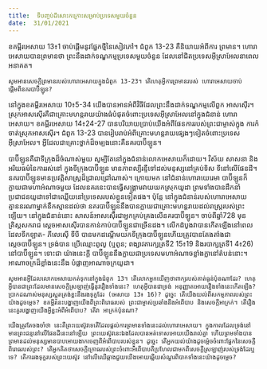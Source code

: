 ```yaml
---
title:  ទីបញ្ចប់ដ៏សោះកក្រោះសម្រាប់ប្រទេសមួយចំនួន
date:  31/01/2021
---
```


ខគម្ពីរអេសាយ 13៖1 ចាប់ផ្តើមនូវផ្នែកថ្មីនៃសៀវភៅ។ ជំពូក 13-23 គឺនិយាយអំពីការ ព្រមាន។ ហោរាអេសាយបានព្រមានថា ព្រះនឹងដាក់ទណ្ឌកម្មប្រទេសមួយចំនួន ដែលនៅជិតប្រទេសអ៊ីស្រាអែលនាពេលអនាគត។

`សូមអានសេចក្តីព្រមានរបស់ហោរាអេសាយក្នុងជំពូក 13-23។ តើហេតុអ្វីការព្រមានរបស់ ហោរាអេសាយចាប់ផ្ដើមពីនគរបាប៊ីឡូន?`

នៅក្នុងខគម្ពីរអេសាយ 10៖5-34 យើងបានអានអំពីវិធីដែលព្រះនឹងដាក់ទណ្ឌកម្មលើពួក អាសស៊ើរ។ ស្រុកអាសស៊ើរគឺជាគ្រោះមហន្តរាយយ៉ាងធំបំផុតចំពោះប្រទេសអ៊ីស្រាអែលនៅក្នុងជំនាន់ ហោរាអេសាយ។ ខគម្ពីរអេសាយ 14៖24-27 បានបរិយាយប្រាប់យើងអំពីផែនការរបស់ព្រះជាម្ចាស់ក្នុង ការកំចាត់ស្រុកអាសស៊ើរ។ ជំពូក 13-23 បានរៀបរាប់អំពីគ្រោះមហន្តរាយផ្សេងៗទៀតចំពោះប្រទេស អ៊ីស្រាអែល។ អ្វីដែលជាគ្រោះថ្នាក់ដ៏ចម្បងនោះគឺនគរបាប៊ីឡូន។

បាប៊ីឡូនគឺជាទីក្រុងដ៏ចំណាស់មួយ សូម្បីតែនៅក្នុងជំនាន់លោកអេសាយក៏ដោយ។ វិស័យ សាសនា និងអរិយធម៌នៃការរស់នៅ ក្នុងទីក្រុងបាប៊ីឡួន មានភាពល្បីរន្ទឺទៅដល់មនុស្សនៅគ្រប់ទិស ទីនៅលើផែនដី។ នគរបាប៊ីឡូនមានប្រវត្តិសាស្ត្រដ៏ជ្រាលជ្រៅណាស់។ ក្រោយមក នៅជំនាន់ហោរាយេរេមា បាប៊ីឡូនក៏ក្លាយជាមហាអំណាចមួយ ដែលនគរនេះបានធ្វើសង្រ្គាមវាយយកស្រុកយូដា ព្រមទាំងបានដឹកនាំប្រជាជនយូដាទៅជាឈ្លើយនៅប្រទេសរបស់ខ្លួនទៀតផង។ ប៉ុន្តែ នៅក្នុងជំនាន់របស់ហោរាអេសាយ គ្មាននរណាម្នាក់នឹកស្មានដល់ថា នគរបាប៊ីឡូននឹងបានក្លាយជាគ្រោះមហន្តរាយដល់រាស្ត្ររបស់ព្រះឡើយ។ នៅក្នុងជំនាន់នោះ សាសន៍អាសស៊ើរជាអ្នកគ្រប់គ្រងលើនគរបាប៊ីឡូន។ ចាប់ពីឆ្នាំ728 មុនគ្រិស្តសករាជ ស្ដេចអាសស៊ើរបានកាន់កាប់បាប៊ីឡូនជាច្រើនដង។ លើកដំបូងវាបានកើតឡើងនៅពេលដែលទីកឡាត- ភីលេស៊ើ ទីបី បានមកដណ្ដើមយកទីក្រុងបាប៊ីឡូនហើយត្រូវបានតែងតាំងជាស្តេចបាប៊ីឡូន។ ទ្រង់បាន ប្រើឈ្មោះពូលូ (ឬពូន; ពង្សាវតារក្សត្រទី2 15៖19 និងរបាក្សត្រទី1 4៖26) នៅបាប៊ីឡូន។ ទោះជា យ៉ាងនេះក្តី បាប៊ីឡូននឹងក្លាយជាប្រទេសមហាអំណាចខ្លាំងក្លានៅតំបន់នោះ។ អាណាចក្រដ៏ខ្លាំងនេះនឹង បំផ្លាញអាណាចក្រយូដា។

`សូមអានអ្វីដែលលោកអេសាយកត់ទុកនៅក្នុងជំពូក 13។ តើលោកអ្នកឃើញថាពាក្យរបស់គាត់ធ្ងន់ប៉ុនណាដែរ? ហេតុអ្វីបានជាព្រះដែលមានសេចក្ដីស្រឡាញ់ធ្វើនូវរឿងទាំងនេះ? ហេតុអ្វីបានជាទ្រង់ អនុញ្ញាតអោយរឿងទាំងនេះកើតឡើង? ប្រាកដណាស់មនុស្សស្លូតត្រង់ខ្លះនឹងរងទុក្ខដែរ (អេសាយ 13៖ 16)? ដូច្នេះ តើយើងយល់ពីសកម្មភាពរបស់ព្រះយ៉ាងដូចម្តេច? ខគម្ពីរនេះបង្ហាញយើងពីព្រះពិរោធរបស់ ព្រះជាម្ចាស់ប្រឆាំងនឹងអំពើបាប និងសេចក្តីអាក្រក់។ តើរឿងនេះគួរបង្ហាញយើងអ្វីខ្លះអំពីអំពើបាប? តើវា អាក្រក់ប៉ុនណា?`

`យើងត្រូវតែចងចាំថា នេះគឺព្រះយេស៊ូវទេតើដែលផ្តល់ការព្រមានទាំងនេះដល់ហោរាអេសាយ។ ក្នុងកាលដែលទ្រង់នៅមានព្រះជន្មនៅលើផែនដីនេះនៅឡើយ ព្រះយេស៊ូវនេះឯងដែលបានអត់ទោសអោយយើងរាល់គ្នា ហើយព្រមទាំងបានព្រមានដល់មនុស្សមានបាបអោយងាកចេញពីអំពើបាបរបស់ខ្លួន។ ដូច្នេះ តើអ្នកយល់យ៉ាងដូចម៉្តេចចំពោះផ្នែកនៃសេចក្តីពិរោធរបស់ព្រះ? តើអ្នកគិតថាសេចក្ដីក្រោធរបស់ព្រះចំពោះអំពើបាបគឺប្រហែលជាមកពីសេចក្ដីស្រឡាញ់របស់ទ្រង់ដែរឬទេ? តើការរងទុក្ខរបស់ព្រះយេស៊ូវ នៅលើឈើឆ្កាងជួយយើងអោយឆ្លើយសំណួរពិបាកទាំងនេះយ៉ាងដូចម្តេច?`